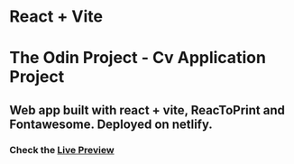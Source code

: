 # React + Vite

# The Odin Project - Cv Application Project

## Web app built with react + vite, ReacToPrint and Fontawesome. Deployed on    netlify.

### Check the [Live Preview](https://my-resume-builder-online.netlify.app/)